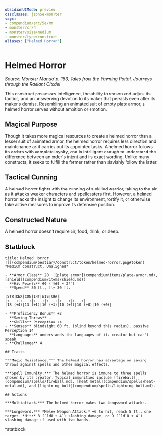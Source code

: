 ```yaml
---
obsidianUIMode: preview
cssclasses: json5e-monster
tags:
- compendium/src/5e/mm
- monster/cr/4
- monster/size/medium
- monster/type/construct
aliases: ["Helmed Horror"]
---
```

# Helmed Horror
*Source: Monster Manual p. 183, Tales from the Yawning Portal, Journeys through the Radiant Citadel*  

This construct possesses intelligence, the ability to reason and adjust its tactics, and an unswerving devotion to its maker that persists even after its maker's demise. Resembling an animated suit of empty plate armor, a helmed horror serves without ambition or emotion.

## Magical Purpose

Though it takes more magical resources to create a helmed horror than a lesser suit of animated armor, the helmed horror requires less direction and maintenance as it carries out its appointed tasks. A helmed horror follows its orders with complete loyalty, and is intelligent enough to understand the difference between an order's intent and its exact wording. Unlike many constructs, it seeks to fulfill the former rather than slavishly follow the latter.

## Tactical Cunning

A helmed horror fights with the cunning of a skilled warrior, taking to the air as it attacks weaker characters and spellcasters first. However, a helmed horror lacks the insight to change its environment, fortify it, or otherwise take active measures to improve its defensive position.

## Constructed Nature

A helmed horror doesn't require air, food, drink, or sleep.

## Statblock

```ad-statblock
title: Helmed Horror
![](compendium/bestiary/construct/token/helmed-horror.png#token)
*Medium construct, Unaligned*

- **Armor Class** 20  ([plate armor](compendium/items/plate-armor.md), [shield](compendium/items/shield.md))
- **Hit Points** 60 (`8d8 + 24`)
- **Speed** 30 ft., fly 30 ft.

|STR|DEX|CON|INT|WIS|CHA|
|:---:|:---:|:---:|:---:|:---:|:---:|
|18 (+4)|13 (+1)|16 (+3)|10 (+0)|10 (+0)|10 (+0)|

- **Proficiency Bonus** +2
- **Saving Throws** ⏤
- **Skills** Perception +4
- **Senses** blindsight 60 ft. (blind beyond this radius), passive Perception 14
- **Languages** understands the languages of its creator but can't speak
- **Challenge** 4

## Traits

***Magic Resistance.*** The helmed horror has advantage on saving throws against spells and other magical effects.

***Spell Immunity.*** The helmed horror is immune to three spells chosen by its creator. Typical immunities include [fireball](compendium/spells/fireball.md), [heat metal](compendium/spells/heat-metal.md), and [lightning bolt](compendium/spells/lightning-bolt.md).

## Actions

***Multiattack.*** The helmed horror makes two longsword attacks.

***Longsword.*** *Melee Weapon Attack:* +6 to hit, reach 5 ft., one target. *Hit:* 8 (`1d8 + 4`) slashing damage, or 9 (`1d10 + 4`) slashing damage if used with two hands.
```
^statblock